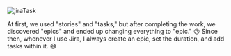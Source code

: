 ![jiraTask](https://github.com/user-attachments/assets/05e4b95c-0744-48b1-ad21-3fbf452420ec)

At first, we used "stories" and "tasks," but after completing the work, we discovered "epics" and ended up changing everything to "epic." 😢 Since then, whenever I use Jira, I always create an epic, set the duration, and add tasks within it. 😅
